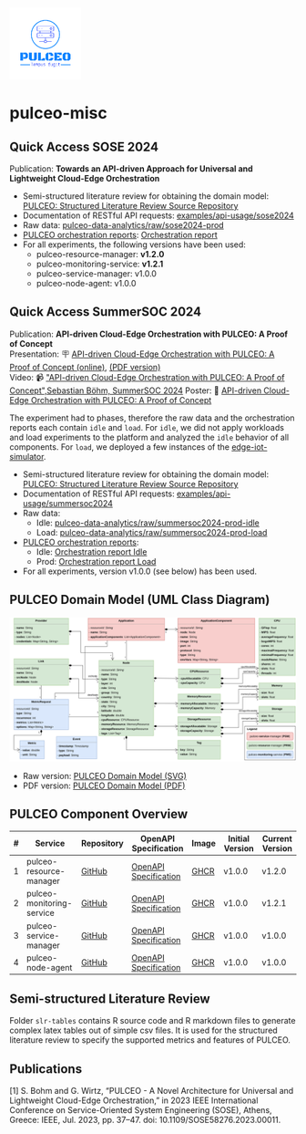 <img src="docs/assets/pulceo-logo-color.png" alt="pulceo-logo" width="25%" height="auto"/>

# pulceo-misc

## Quick Access SOSE 2024

Publication: **Towards an API-driven Approach for Universal and Lightweight Cloud-Edge Orchestration**

- Semi-structured literature review for obtaining the domain model: [PULCEO: Structured Literature Review Source Repository](https://spboehm.github.io/pulceo-misc/)
- Documentation of RESTful API requests: [examples/api-usage/sose2024](https://github.com/spboehm/pulceo-misc/tree/main/examples/api-usage/sose2024)
- Raw data: [pulceo-data-analytics/raw/sose2024-prod](https://github.com/spboehm/pulceo-misc/tree/main/pulceo-data-analytics/raw/sose2024-prod)
- [PULCEO orchestration reports](https://spboehm.github.io/pulceo-misc/reports/): [Orchestration report](https://spboehm.github.io/pulceo-misc/reports/sose2024-prod/)
- For all experiments, the following versions have been used:
  - pulceo-resource-manager: **v1.2.0**
  - pulceo-monitoring-service: **v1.2.1**
  - pulceo-service-manager: v1.0.0
  - pulceo-node-agent: v1.0.0

## Quick Access SummerSOC 2024

Publication: **API-driven Cloud-Edge Orchestration with PULCEO: A Proof of Concept**  
Presentation: 🪧 [API-driven Cloud-Edge Orchestration with PULCEO: A Proof of Concept (online)](https://spboehm.github.io/pulceo-misc/presentations/summersoc2024), [(PDF version)](https://github.com/spboehm/pulceo-misc/blob/main/docs/presentations/summersoc2024/summersoc2024.pdf)  
Video: 📹 ["API-driven Cloud-Edge Orchestration with PULCEO: A Proof of Concept",Sebastian Böhm, SummerSOC 2024](https://www.youtube.com/watch?v=XfjWggOLIBE) 
Poster: 📃 [API-driven Cloud-Edge Orchestration with PULCEO: A Proof of Concept](https://github.com/spboehm/pulceo-misc/blob/main/docs/presentations/summersoc2024/summersoc-2024-poster.pdf)  

The experiment had to phases, therefore the raw data and the orchestration reports each contain `idle` and `load`.
For `idle`, we did not apply workloads and load experiments to the platform and analyzed the `idle` behavior of all components.
For `load`, we deployed a few instances of the [edge-iot-simulator](https://github.com/spboehm/edge-iot-simulator).

- Semi-structured literature review for obtaining the domain model: [PULCEO: Structured Literature Review Source Repository](https://spboehm.github.io/pulceo-misc/)
- Documentation of RESTful API requests: [examples/api-usage/summersoc2024](https://github.com/spboehm/pulceo-misc/tree/main/examples/api-usage/summersoc2024)
- Raw data:
  - Idle: [pulceo-data-analytics/raw/summersoc2024-prod-idle](https://github.com/spboehm/pulceo-misc/tree/main/pulceo-data-analytics/raw/summersoc2024-prod-idle)
  - Load: [pulceo-data-analytics/raw/summersoc2024-prod-load](https://github.com/spboehm/pulceo-misc/tree/main/pulceo-data-analytics/raw/summersoc2024-prod-load)
- [PULCEO orchestration reports](https://spboehm.github.io/pulceo-misc/reports/):
  - Idle: [Orchestration report Idle](https://spboehm.github.io/pulceo-misc/reports/summersoc2024-prod-idle/)
  - Prod: [Orchestration report Load](https://spboehm.github.io/pulceo-misc/reports/summersoc2024-prod-load/)
- For all experiments, version v1.0.0 (see below) has been used.

## PULCEO Domain Model (UML Class Diagram)

![PULCEO Domain Model](./docs/assets/domain-model-uml.svg)

- Raw version: [PULCEO Domain Model (SVG)](https://raw.githubusercontent.com/spboehm/pulceo-misc/main/docs/assets/domain-model-uml.svg)
- PDF version: [PULCEO Domain Model (PDF)](https://github.com/spboehm/pulceo-misc/blob/main/docs/assets/domain-model-uml.pdf)

## PULCEO Component Overview

| #   | Service                   | Repository                                                     | OpenAPI Specification                                                        | Image                                                                                                 | Initial Version | Current Version |
| --- | ------------------------- | -------------------------------------------------------------- | ---------------------------------------------------------------------------- | ----------------------------------------------------------------------------------------------------- | --------------- | --------------- |
| 1   | pulceo-resource-manager   | [GitHub](https://github.com/spboehm/pulceo-resource-manager)   | [OpenAPI Specification](https://spboehm.github.io/pulceo-resource-manager)   | [GHCR](https://github.com/spboehm/pulceo-resource-manager/pkgs/container/pulceo-resource-manager)     | v1.0.0          | v1.2.0          |
| 2   | pulceo-monitoring-service | [GitHub](https://github.com/spboehm/pulceo-monitoring-service) | [OpenAPI Specification](https://spboehm.github.io/pulceo-monitoring-service) | [GHCR](https://github.com/spboehm/pulceo-monitoring-service/pkgs/container/pulceo-monitoring-service) | v1.0.0          | v1.2.1          |
| 3   | pulceo-service-manager    | [GitHub](https://github.com/spboehm/pulceo-service-manager)    | [OpenAPI Specification](https://spboehm.github.io/pulceo-service-manager)    | [GHCR](https://github.com/spboehm/pulceo-service-manager/tree/main)                                   | v1.0.0          | v1.0.0          |
| 4   | pulceo-node-agent         | [GitHub](https://github.com/spboehm/pulceo-node-agent)         | [OpenAPI Specification](https://spboehm.github.io/pulceo-node-agent/)        | [GHCR](https://github.com/spboehm/pulceo-node-agent/pkgs/container/pulceo-node-agent)                 | v1.0.0          | v1.0.0          |

## Semi-structured Literature Review

Folder `slr-tables` contains R source code and R markdown files to generate complex latex tables out of simple csv files.
It is used for the structured literature review to specify the supported metrics and features of PULCEO.

## Publications

[1] S. Bohm and G. Wirtz, “PULCEO - A Novel Architecture for Universal and Lightweight Cloud-Edge Orchestration,” in 2023 IEEE International Conference on Service-Oriented System Engineering (SOSE), Athens, Greece: IEEE, Jul. 2023, pp. 37–47. doi: 10.1109/SOSE58276.2023.00011.
